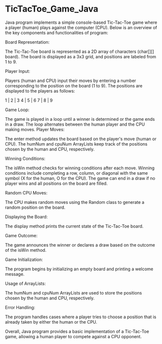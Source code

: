 # TicTacToe_Game_Java

Java program implements a simple console-based Tic-Tac-Toe game where a player (human) plays against the computer (CPU). Below is an overview of the key components and functionalities of program:

Board Representation:

The Tic-Tac-Toe board is represented as a 2D array of characters (char[][] board).
The board is displayed as a 3x3 grid, and positions are labeled from 1 to 9.


Player Input:

Players (human and CPU) input their moves by entering a number corresponding to the position on the board (1 to 9).
The positions are displayed to the players as follows:

1 | 2 | 3
4 | 5 | 6
7 | 8 | 9


Game Loop:

The game is played in a loop until a winner is determined or the game ends in a draw.
The loop alternates between the human player and the CPU making moves.
Player Moves:

The enter method updates the board based on the player's move (human or CPU).
The humNum and cpuNum ArrayLists keep track of the positions chosen by the human and CPU, respectively.


Winning Conditions:

The isWin method checks for winning conditions after each move.
Winning conditions include completing a row, column, or diagonal with the same symbol (X for the human, O for the CPU).
The game can end in a draw if no player wins and all positions on the board are filled.


Random CPU Moves:

The CPU makes random moves using the Random class to generate a random position on the board.


Displaying the Board:

The display method prints the current state of the Tic-Tac-Toe board.


Game Outcome:

The game announces the winner or declares a draw based on the outcome of the isWin method.


Game Initialization:

The program begins by initializing an empty board and printing a welcome message.


Usage of ArrayLists:

The humNum and cpuNum ArrayLists are used to store the positions chosen by the human and CPU, respectively.


Error Handling:

The program handles cases where a player tries to choose a position that is already taken by either the human or the CPU.


Overall, Java program provides a basic implementation of a Tic-Tac-Toe game, allowing a human player to compete against a CPU opponent.
